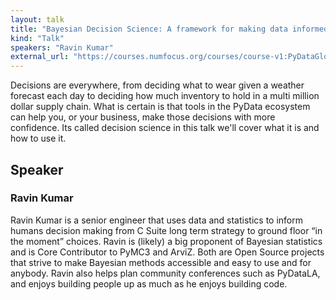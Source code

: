 ```yaml
---
layout: talk
title: "Bayesian Decision Science: A framework for making data informed decisions under uncertainty"
kind: "Talk"
speakers: "Ravin Kumar"
external_url: "https://courses.numfocus.org/courses/course-v1:PyDataGlobal+PDG20-talks+2020/jump_to/block-v1:PyDataGlobal+PDG20-talks+2020+type@vertical+block@d67c81152d5c4ce3b2935c0a0d34f40a"
---
```


Decisions are everywhere, from deciding what to wear given a weather forecast each day to deciding how much inventory to hold in a multi million dollar supply chain. What is certain is that tools in the PyData ecosystem can help you, or your business, make those decisions with more confidence. Its called decision science in this talk we'll cover what it is and how to use it.

## Speaker

### Ravin Kumar

Ravin Kumar is a senior engineer that uses data and statistics to inform humans decision making from C Suite long term strategy to ground floor “in the moment” choices. Ravin is (likely) a big proponent of Bayesian statistics and is Core Contributor to PyMC3 and ArviZ. Both are Open Source projects that strive to make Bayesian methods accessible and easy to use and for anybody. Ravin also helps plan community conferences such as PyDataLA, and enjoys building people up as much as he enjoys building code.
